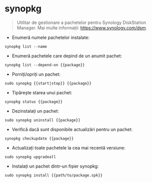 # synopkg

> Utilitar de gestionare a pachetelor pentru Synology DiskStation Manager.
> Mai multe informații: <https://www.synology.com/dsm>.

- Enumeră numele pachetelor instalate:

`synopkg list --name`

- Enumeră pachetele care depind de un anumit pachet:

`synopkg list --depend-on {{package}}`

- Porniți/opriți un pachet:

`sudo synopkg {{start|stop}} {{package}}`

- Tipărește starea unui pachet:

`synopkg status {{package}}`

- Dezinstalați un pachet:

`sudo synopkg uninstall {{package}}`

- Verifică dacă sunt disponibile actualizări pentru un pachet:

`synopkg checkupdate {{package}}`

- Actualizați toate pachetele la cea mai recentă versiune:

`sudo synopkg upgradeall`

- Instalați un pachet dintr-un fișier synopkg:

`sudo synopkg install {{path/to/package.spk}}`
